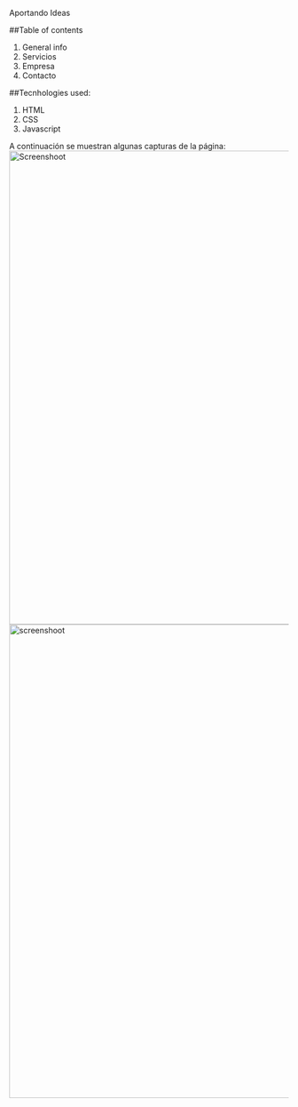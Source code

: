 Aportando Ideas

##Table of contents 
  1. General info
  2. Servicios
  3. Empresa
  4. Contacto

##Tecnhologies used:
  1. HTML
  2. CSS
  3. Javascript

A continuación se muestran algunas capturas de la página: 
<img width= "853" alt ="Screenshoot" src="https://github.com/user-attachments/assets/2332be11-a8d0-45bd-a50a-7d706c3c6b48">
<br>
<img width="853" alt="screenshoot" src="https://github.com/user-attachments/assets/591e23f4-1ba0-47b5-ac5b-4a78ea2c2745">
